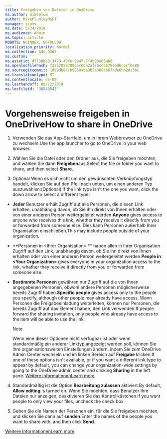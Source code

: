 ```yaml
---
title: Freigeben von Dateien in OneDrive
ms.author: mikeplum
author: MikePlumleyMSFT
manager: scotv
ms.date: 5/24/2018
ms.audience: Admin
ms.topic: article
ROBOTS: NOINDEX, NOFOLLOW
localization_priority: Normal
ms.collection: Adm_O365
ms.custom: ''
ms.assetid: d7738bb8-3473-40fe-9a47-7f4b93e68ab8
ms.openlocfilehash: f225705878065c06a2af75cc55780bd6cecf0a80
ms.sourcegitcommit: 1d98db8acb9959aba3b5e308a567ade6b62da56c
ms.translationtype: MT
ms.contentlocale: de-DE
ms.lasthandoff: 08/22/2019
ms.locfileid: "36549542"
---
```

# <a name="how-to-share-in-onedrive"></a><span data-ttu-id="05f12-102">Vorgehensweise freigeben in OneDrive</span><span class="sxs-lookup"><span data-stu-id="05f12-102">How to share in OneDrive</span></span>

1. <span data-ttu-id="05f12-103">Verwenden Sie das App-Startfeld, um in Ihrem Webbrowser zu OneDrive zu wechseln.</span><span class="sxs-lookup"><span data-stu-id="05f12-103">Use the app launcher to go to OneDrive in your web browser.</span></span> 
    
2. <span data-ttu-id="05f12-104">Wählen Sie die Datei oder den Ordner aus, die Sie freigeben möchten, und wählen Sie dann **Freigeben**aus.</span><span class="sxs-lookup"><span data-stu-id="05f12-104">Select the file or folder you want to share, and then select **Share**.</span></span>
    
3. <span data-ttu-id="05f12-105">Optional Wenn es sich nicht um den gewünschten Verknüpfungstyp handelt, klicken Sie auf den Pfeil nach unten, um einen anderen Typ auszuwählen:</span><span class="sxs-lookup"><span data-stu-id="05f12-105">(Optional) If the link type isn't the one you want, click the down arrow to select a different type:</span></span>
    
  - <span data-ttu-id="05f12-106">**Jeder** Benutzer erhält Zugriff auf alle Personen, die diesen Link erhalten, unabhängig davon, ob Sie ihn direkt von Ihnen erhalten oder von einer anderen Person weitergeleitet werden.</span><span class="sxs-lookup"><span data-stu-id="05f12-106">**Anyone** gives access to anyone who receives this link, whether they receive it directly from you or forwarded from someone else.</span></span> <span data-ttu-id="05f12-107">Dies kann Personen außerhalb Ihrer Organisation einschließen.</span><span class="sxs-lookup"><span data-stu-id="05f12-107">This may include people outside of your organization.</span></span> 
    
  - <span data-ttu-id="05f12-108">\*\*Personen in \<Ihrer Organisation\> \*\* haben allen in Ihrer Organisation Zugriff auf den Link, unabhängig davon, ob Sie ihn direkt von Ihnen erhalten oder von einer anderen Person weitergeleitet werden.</span><span class="sxs-lookup"><span data-stu-id="05f12-108">**People in \<Your Organization\>** gives everyone in your organization access to the link, whether they receive it directly from you or forwarded from someone else.</span></span> 
    
  - <span data-ttu-id="05f12-109">**Bestimmte Personen** gewähren nur Zugriff auf die von Ihnen angegebenen Personen, obwohl andere Personen möglicherweise bereits Zugriff haben.</span><span class="sxs-lookup"><span data-stu-id="05f12-109">**Specific people** gives access only to the people you specify, although other people may already have access.</span></span> <span data-ttu-id="05f12-110">Wenn Personen die Freigabeeinladung weiterleiten, können nur Personen, die bereits Zugriff auf das Element haben, den Link verwenden.</span><span class="sxs-lookup"><span data-stu-id="05f12-110">If people forward the sharing invitation, only people who already have access to the item will be able to use the link.</span></span> 
    
    > [!NOTE]
    > <span data-ttu-id="05f12-111">Wenn eine dieser Optionen nicht verfügbar ist oder wenn standardmäßig ein anderer Linktyp angezeigt werden soll, können Sie Ihre organisationsweiten Einstellungen ändern, indem Sie zum OneDrive Admin Center wechseln und im linken Bereich auf **Freigabe** klicken.</span><span class="sxs-lookup"><span data-stu-id="05f12-111">If one of these options isn't available, or if you want a different link type to appear by default, you can change your organization-wide settings by going to the OneDrive admin center and clicking **Sharing** in the left pane.</span></span> [<span data-ttu-id="05f12-112">Weitere Informationen</span><span class="sxs-lookup"><span data-stu-id="05f12-112">Learn more</span></span>](https://go.microsoft.com/fwlink/?linkid=871961)
  
4. <span data-ttu-id="05f12-113">Standardmäßig ist die Option **Bearbeitung zulassen** aktiviert.</span><span class="sxs-lookup"><span data-stu-id="05f12-113">By default, **Allow editing** is turned on.</span></span> <span data-ttu-id="05f12-114">Wenn Sie möchten, dass Benutzer Ihre Dateien nur anzeigen, deaktivieren Sie das Kontrollkästchen.</span><span class="sxs-lookup"><span data-stu-id="05f12-114">If you want people to only view your files, uncheck the check box.</span></span> 
    
5. <span data-ttu-id="05f12-115">Geben Sie die Namen der Personen ein, für die Sie freigeben möchten, und klicken Sie dann auf **senden**.</span><span class="sxs-lookup"><span data-stu-id="05f12-115">Enter the names of the people you want to share with, and then click **Send**.</span></span>
    
[<span data-ttu-id="05f12-116">Weitere Informationen</span><span class="sxs-lookup"><span data-stu-id="05f12-116">Learn more</span></span>](https://go.microsoft.com/fwlink/?linkid=871861)
  

